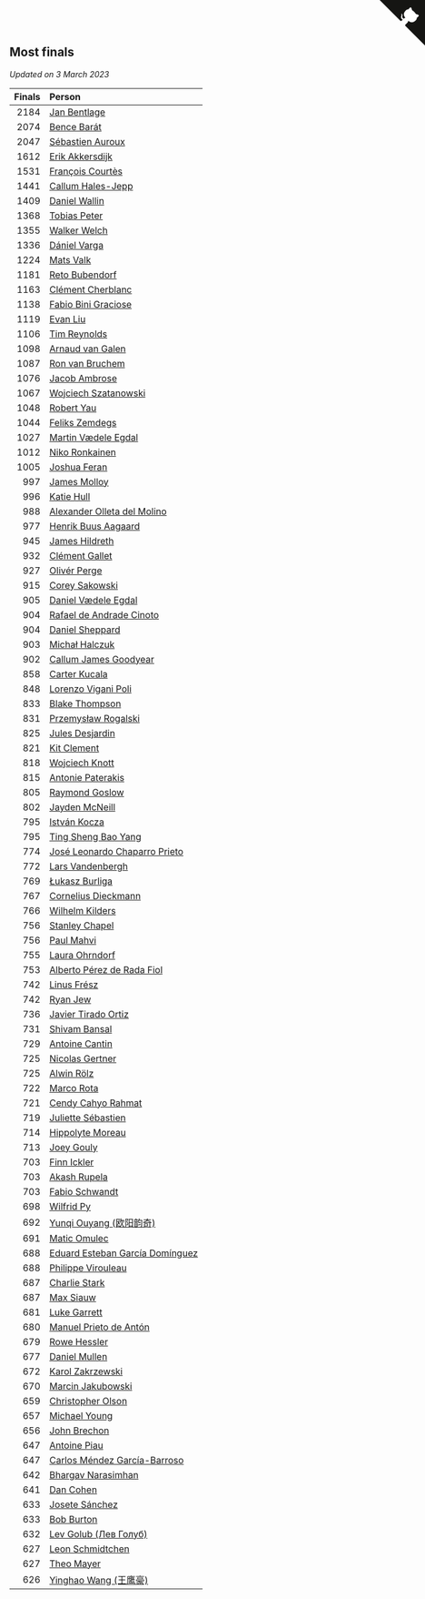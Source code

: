 ## Most finals

*Updated on  3 March 2023*

| Finals | Person |
| ---: | :--- |
| 2184 | [Jan Bentlage](https://www.worldcubeassociation.org/persons/2010BENT01) |
| 2074 | [Bence Barát](https://www.worldcubeassociation.org/persons/2008BARA01) |
| 2047 | [Sébastien Auroux](https://www.worldcubeassociation.org/persons/2008AURO01) |
| 1612 | [Erik Akkersdijk](https://www.worldcubeassociation.org/persons/2005AKKE01) |
| 1531 | [François Courtès](https://www.worldcubeassociation.org/persons/2008COUR01) |
| 1441 | [Callum Hales-Jepp](https://www.worldcubeassociation.org/persons/2012HALE01) |
| 1409 | [Daniel Wallin](https://www.worldcubeassociation.org/persons/2013WALL03) |
| 1368 | [Tobias Peter](https://www.worldcubeassociation.org/persons/2014PETE03) |
| 1355 | [Walker Welch](https://www.worldcubeassociation.org/persons/2011WELC01) |
| 1336 | [Dániel Varga](https://www.worldcubeassociation.org/persons/2008VARG01) |
| 1224 | [Mats Valk](https://www.worldcubeassociation.org/persons/2007VALK01) |
| 1181 | [Reto Bubendorf](https://www.worldcubeassociation.org/persons/2012BUBE01) |
| 1163 | [Clément Cherblanc](https://www.worldcubeassociation.org/persons/2014CHER05) |
| 1138 | [Fabio Bini Graciose](https://www.worldcubeassociation.org/persons/2010GRAC02) |
| 1119 | [Evan Liu](https://www.worldcubeassociation.org/persons/2009LIUE01) |
| 1106 | [Tim Reynolds](https://www.worldcubeassociation.org/persons/2005REYN01) |
| 1098 | [Arnaud van Galen](https://www.worldcubeassociation.org/persons/2006GALE01) |
| 1087 | [Ron van Bruchem](https://www.worldcubeassociation.org/persons/2003BRUC01) |
| 1076 | [Jacob Ambrose](https://www.worldcubeassociation.org/persons/2010AMBR01) |
| 1067 | [Wojciech Szatanowski](https://www.worldcubeassociation.org/persons/2011SZAT01) |
| 1048 | [Robert Yau](https://www.worldcubeassociation.org/persons/2009YAUR01) |
| 1044 | [Feliks Zemdegs](https://www.worldcubeassociation.org/persons/2009ZEMD01) |
| 1027 | [Martin Vædele Egdal](https://www.worldcubeassociation.org/persons/2013EGDA02) |
| 1012 | [Niko Ronkainen](https://www.worldcubeassociation.org/persons/2010RONK01) |
| 1005 | [Joshua Feran](https://www.worldcubeassociation.org/persons/2011FERA01) |
| 997 | [James Molloy](https://www.worldcubeassociation.org/persons/2011MOLL01) |
| 996 | [Katie Hull](https://www.worldcubeassociation.org/persons/2010HULL01) |
| 988 | [Alexander Olleta del Molino](https://www.worldcubeassociation.org/persons/2008OLLE01) |
| 977 | [Henrik Buus Aagaard](https://www.worldcubeassociation.org/persons/2006BUUS01) |
| 945 | [James Hildreth](https://www.worldcubeassociation.org/persons/2009HILD01) |
| 932 | [Clément Gallet](https://www.worldcubeassociation.org/persons/2004GALL02) |
| 927 | [Olivér Perge](https://www.worldcubeassociation.org/persons/2007PERG01) |
| 915 | [Corey Sakowski](https://www.worldcubeassociation.org/persons/2011SAKO01) |
| 905 | [Daniel Vædele Egdal](https://www.worldcubeassociation.org/persons/2013EGDA01) |
| 904 | [Rafael de Andrade Cinoto](https://www.worldcubeassociation.org/persons/2007CINO01) |
| 904 | [Daniel Sheppard](https://www.worldcubeassociation.org/persons/2009SHEP01) |
| 903 | [Michał Halczuk](https://www.worldcubeassociation.org/persons/2006HALC01) |
| 902 | [Callum James Goodyear](https://www.worldcubeassociation.org/persons/2012GOOD02) |
| 858 | [Carter Kucala](https://www.worldcubeassociation.org/persons/2015KUCA01) |
| 848 | [Lorenzo Vigani Poli](https://www.worldcubeassociation.org/persons/2007POLI01) |
| 833 | [Blake Thompson](https://www.worldcubeassociation.org/persons/2010THOM03) |
| 831 | [Przemysław Rogalski](https://www.worldcubeassociation.org/persons/2013ROGA02) |
| 825 | [Jules Desjardin](https://www.worldcubeassociation.org/persons/2010DESJ01) |
| 821 | [Kit Clement](https://www.worldcubeassociation.org/persons/2008CLEM01) |
| 818 | [Wojciech Knott](https://www.worldcubeassociation.org/persons/2011KNOT01) |
| 815 | [Antonie Paterakis](https://www.worldcubeassociation.org/persons/2012PATE01) |
| 805 | [Raymond Goslow](https://www.worldcubeassociation.org/persons/2014GOSL01) |
| 802 | [Jayden McNeill](https://www.worldcubeassociation.org/persons/2012MCNE01) |
| 795 | [István Kocza](https://www.worldcubeassociation.org/persons/2005KOCZ01) |
| 795 | [Ting Sheng Bao Yang](https://www.worldcubeassociation.org/persons/2008BAOY01) |
| 774 | [José Leonardo Chaparro Prieto](https://www.worldcubeassociation.org/persons/2011CHAP01) |
| 772 | [Lars Vandenbergh](https://www.worldcubeassociation.org/persons/2003VAND01) |
| 769 | [Łukasz Burliga](https://www.worldcubeassociation.org/persons/2013BURL01) |
| 767 | [Cornelius Dieckmann](https://www.worldcubeassociation.org/persons/2009DIEC01) |
| 766 | [Wilhelm Kilders](https://www.worldcubeassociation.org/persons/2010KILD02) |
| 756 | [Stanley Chapel](https://www.worldcubeassociation.org/persons/2016CHAP04) |
| 756 | [Paul Mahvi](https://www.worldcubeassociation.org/persons/2012MAHV01) |
| 755 | [Laura Ohrndorf](https://www.worldcubeassociation.org/persons/2009OHRN01) |
| 753 | [Alberto Pérez de Rada Fiol](https://www.worldcubeassociation.org/persons/2011FIOL01) |
| 742 | [Linus Frész](https://www.worldcubeassociation.org/persons/2011FRES01) |
| 742 | [Ryan Jew](https://www.worldcubeassociation.org/persons/2008JEWR01) |
| 736 | [Javier Tirado Ortiz](https://www.worldcubeassociation.org/persons/2009TIRA01) |
| 731 | [Shivam Bansal](https://www.worldcubeassociation.org/persons/2011BANS02) |
| 729 | [Antoine Cantin](https://www.worldcubeassociation.org/persons/2010CANT02) |
| 725 | [Nicolas Gertner](https://www.worldcubeassociation.org/persons/2013GERT01) |
| 725 | [Alwin Rölz](https://www.worldcubeassociation.org/persons/2016ROLZ01) |
| 722 | [Marco Rota](https://www.worldcubeassociation.org/persons/2009ROTA01) |
| 721 | [Cendy Cahyo Rahmat](https://www.worldcubeassociation.org/persons/2010RAHM02) |
| 719 | [Juliette Sébastien](https://www.worldcubeassociation.org/persons/2014SEBA01) |
| 714 | [Hippolyte Moreau](https://www.worldcubeassociation.org/persons/2008MORE02) |
| 713 | [Joey Gouly](https://www.worldcubeassociation.org/persons/2007GOUL01) |
| 703 | [Finn Ickler](https://www.worldcubeassociation.org/persons/2012ICKL01) |
| 703 | [Akash Rupela](https://www.worldcubeassociation.org/persons/2012RUPE01) |
| 703 | [Fabio Schwandt](https://www.worldcubeassociation.org/persons/2014SCHW02) |
| 698 | [Wilfrid Py](https://www.worldcubeassociation.org/persons/2016PYWI01) |
| 692 | [Yunqi Ouyang (欧阳韵奇)](https://www.worldcubeassociation.org/persons/2007YUNQ01) |
| 691 | [Matic Omulec](https://www.worldcubeassociation.org/persons/2010OMUL02) |
| 688 | [Eduard Esteban García Domínguez](https://www.worldcubeassociation.org/persons/2011EDUA01) |
| 688 | [Philippe Virouleau](https://www.worldcubeassociation.org/persons/2008VIRO01) |
| 687 | [Charlie Stark](https://www.worldcubeassociation.org/persons/2014STAR05) |
| 687 | [Max Siauw](https://www.worldcubeassociation.org/persons/2017SIAU02) |
| 681 | [Luke Garrett](https://www.worldcubeassociation.org/persons/2017GARR05) |
| 680 | [Manuel Prieto de Antón](https://www.worldcubeassociation.org/persons/2015ANTO04) |
| 679 | [Rowe Hessler](https://www.worldcubeassociation.org/persons/2007HESS01) |
| 677 | [Daniel Mullen](https://www.worldcubeassociation.org/persons/2016MULL04) |
| 672 | [Karol Zakrzewski](https://www.worldcubeassociation.org/persons/2014ZAKR01) |
| 670 | [Marcin Jakubowski](https://www.worldcubeassociation.org/persons/2007JAKU01) |
| 659 | [Christopher Olson](https://www.worldcubeassociation.org/persons/2009OLSO01) |
| 657 | [Michael Young](https://www.worldcubeassociation.org/persons/2008YOUN02) |
| 656 | [John Brechon](https://www.worldcubeassociation.org/persons/2010BREC01) |
| 647 | [Antoine Piau](https://www.worldcubeassociation.org/persons/2008PIAU01) |
| 647 | [Carlos Méndez García-Barroso](https://www.worldcubeassociation.org/persons/2010GARC02) |
| 642 | [Bhargav Narasimhan](https://www.worldcubeassociation.org/persons/2011NARA02) |
| 641 | [Dan Cohen](https://www.worldcubeassociation.org/persons/2007COHE01) |
| 633 | [Josete Sánchez](https://www.worldcubeassociation.org/persons/2015SANC18) |
| 633 | [Bob Burton](https://www.worldcubeassociation.org/persons/2003BURT01) |
| 632 | [Lev Golub (Лев Голуб)](https://www.worldcubeassociation.org/persons/2014HOLU01) |
| 627 | [Leon Schmidtchen](https://www.worldcubeassociation.org/persons/2010SCHM01) |
| 627 | [Theo Mayer](https://www.worldcubeassociation.org/persons/2012MAYE01) |
| 626 | [Yinghao Wang (王鹰豪)](https://www.worldcubeassociation.org/persons/2010WANG07) |


<a href="https://github.com/jonatanklosko/wca_statistics" class="github-corner" aria-label="View source on Github"><svg width="80" height="80" viewBox="0 0 250 250" style="fill:#151513; color:#fff; position: absolute; top: 0; border: 0; right: 0;" aria-hidden="true"><path d="M0,0 L115,115 L130,115 L142,142 L250,250 L250,0 Z"></path><path d="M128.3,109.0 C113.8,99.7 119.0,89.6 119.0,89.6 C122.0,82.7 120.5,78.6 120.5,78.6 C119.2,72.0 123.4,76.3 123.4,76.3 C127.3,80.9 125.5,87.3 125.5,87.3 C122.9,97.6 130.6,101.9 134.4,103.2" fill="currentColor" style="transform-origin: 130px 106px;" class="octo-arm"></path><path d="M115.0,115.0 C114.9,115.1 118.7,116.5 119.8,115.4 L133.7,101.6 C136.9,99.2 139.9,98.4 142.2,98.6 C133.8,88.0 127.5,74.4 143.8,58.0 C148.5,53.4 154.0,51.2 159.7,51.0 C160.3,49.4 163.2,43.6 171.4,40.1 C171.4,40.1 176.1,42.5 178.8,56.2 C183.1,58.6 187.2,61.8 190.9,65.4 C194.5,69.0 197.7,73.2 200.1,77.6 C213.8,80.2 216.3,84.9 216.3,84.9 C212.7,93.1 206.9,96.0 205.4,96.6 C205.1,102.4 203.0,107.8 198.3,112.5 C181.9,128.9 168.3,122.5 157.7,114.1 C157.9,116.9 156.7,120.9 152.7,124.9 L141.0,136.5 C139.8,137.7 141.6,141.9 141.8,141.8 Z" fill="currentColor" class="octo-body"></path></svg></a><style>.github-corner:hover .octo-arm{animation:octocat-wave 560ms ease-in-out}@keyframes octocat-wave{0%,100%{transform:rotate(0)}20%,60%{transform:rotate(-25deg)}40%,80%{transform:rotate(10deg)}}@media (max-width:500px){.github-corner:hover .octo-arm{animation:none}.github-corner .octo-arm{animation:octocat-wave 560ms ease-in-out}}</style>
